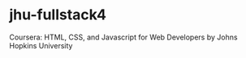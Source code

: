 # jhu-fullstack4
Coursera: HTML, CSS, and Javascript for Web Developers by Johns Hopkins University
